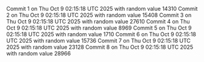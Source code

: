 Commit 1 on Thu Oct  9 02:15:18 UTC 2025 with random value 14310
Commit 2 on Thu Oct  9 02:15:18 UTC 2025 with random value 15408
Commit 3 on Thu Oct  9 02:15:18 UTC 2025 with random value 27610
Commit 4 on Thu Oct  9 02:15:18 UTC 2025 with random value 8969
Commit 5 on Thu Oct  9 02:15:18 UTC 2025 with random value 1710
Commit 6 on Thu Oct  9 02:15:18 UTC 2025 with random value 15736
Commit 7 on Thu Oct  9 02:15:18 UTC 2025 with random value 23128
Commit 8 on Thu Oct  9 02:15:18 UTC 2025 with random value 28966
